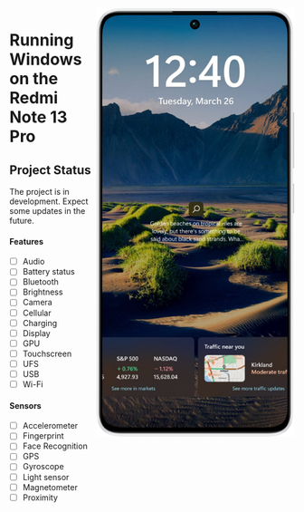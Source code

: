<img align="right" src="https://github.com/maydoxx1/woa-garnet/raw/refs/heads/main/garnet.png" width="350" alt="Windows 11 running on garnet">

# Running Windows on the Redmi Note 13 Pro

## Project Status

The project is in development. Expect some updates in the future.

#### Features

- [ ] Audio 
- [ ] Battery status
- [ ] Bluetooth
- [ ] Brightness 
- [ ] Camera
- [ ] Cellular
- [ ] Charging
- [ ] Display
- [ ] GPU  
- [ ] Touchscreen 
- [ ] UFS
- [ ] USB
- [ ] Wi-Fi

#### Sensors
- [ ] Accelerometer
- [ ] Fingerprint
- [ ] Face Recognition
- [ ] GPS
- [ ] Gyroscope
- [ ] Light sensor
- [ ] Magnetometer
- [ ] Proximity
